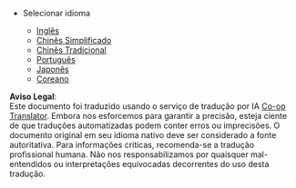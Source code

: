 <!--
CO_OP_TRANSLATOR_METADATA:
{
  "original_hash": "b918f72764505b503a4c2889a438b8d7",
  "translation_date": "2025-05-20T11:21:11+00:00",
  "source_file": "docs/_navbar.md",
  "language_code": "br"
}
-->
* Selecionar idioma

    * [Inglês](../../../../../../..)
    * [Chinês Simplificado](../../../../../../../translations/cn)
    * [Chinês Tradicional](../../../../../../../translations/tw)
    * [Português](../../../../../../../translations/pt-br)
    * [Japonês](../../../../../../../translations/ja-jp)
    * [Coreano](../../../../../../../translations/ko)

**Aviso Legal**:  
Este documento foi traduzido usando o serviço de tradução por IA [Co-op Translator](https://github.com/Azure/co-op-translator). Embora nos esforcemos para garantir a precisão, esteja ciente de que traduções automatizadas podem conter erros ou imprecisões. O documento original em seu idioma nativo deve ser considerado a fonte autoritativa. Para informações críticas, recomenda-se a tradução profissional humana. Não nos responsabilizamos por quaisquer mal-entendidos ou interpretações equivocadas decorrentes do uso desta tradução.